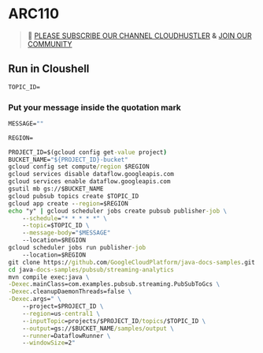 # ARC110
>🚨 [PLEASE SUBSCRIBE OUR CHANNEL CLOUDHUSTLER](https://www.youtube.com/@cloudhustlers) **&** [JOIN OUR COMMUNITY](https://chat.whatsapp.com/KBfUcSleGGEFf2Xvvm8FW3)
## Run in Cloushell
```cmd
TOPIC_ID=
```
### Put your message inside the quotation mark
```cmd
MESSAGE=""
````
```cmd
REGION=
```
```cmd
PROJECT_ID=$(gcloud config get-value project)
BUCKET_NAME="${PROJECT_ID}-bucket"
gcloud config set compute/region $REGION
gcloud services disable dataflow.googleapis.com
gcloud services enable dataflow.googleapis.com
gsutil mb gs://$BUCKET_NAME
gcloud pubsub topics create $TOPIC_ID
gcloud app create --region=$REGION
echo "y" | gcloud scheduler jobs create pubsub publisher-job \
    --schedule="* * * * *" \
    --topic=$TOPIC_ID \
    --message-body="$MESSAGE"
    --location=$REGION
gcloud scheduler jobs run publisher-job
    --location=$REGION
git clone https://github.com/GoogleCloudPlatform/java-docs-samples.git
cd java-docs-samples/pubsub/streaming-analytics
mvn compile exec:java \
-Dexec.mainClass=com.examples.pubsub.streaming.PubSubToGcs \
-Dexec.cleanupDaemonThreads=false \
-Dexec.args=" \
    --project=$PROJECT_ID \
    --region=us-central1 \
    --inputTopic=projects/$PROJECT_ID/topics/$TOPIC_ID \
    --output=gs://$BUCKET_NAME/samples/output \
    --runner=DataflowRunner \
    --windowSize=2"
```
